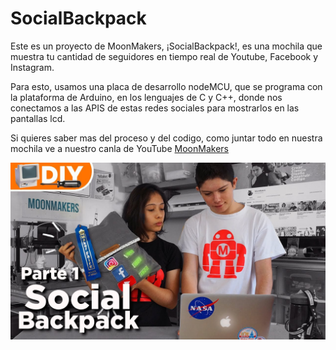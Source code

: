 # SocialBackpack

Este es un proyecto de MoonMakers, ¡SocialBackpack!, es una mochila que muestra tu cantidad de seguidores en tiempo real de Youtube, Facebook y Instagram.

Para esto, usamos una placa de desarrollo nodeMCU, que se programa con la plataforma de Arduino, en los lenguajes de C y C++, donde nos conectamos a las APIS de estas redes sociales para mostrarlos en las pantallas lcd.

Si quieres saber mas del proceso y del codigo, como juntar todo en nuestra mochila ve a nuestro canla de YouTube [MoonMakers](https://youtu.be/TLqQ8K3DnG4)

![](img/portada.jpg)
